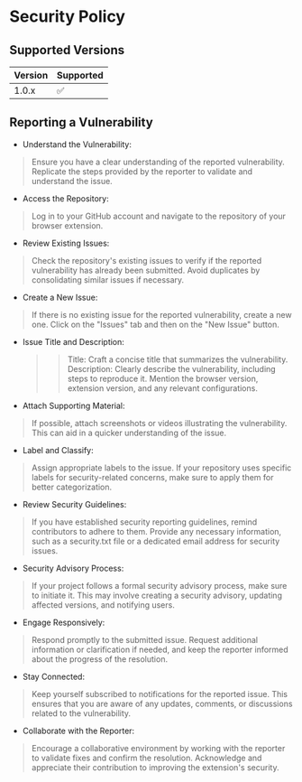 # Security Policy

## Supported Versions

| Version | Supported          |
| ------- | ------------------ |
| 1.0.x   | :white_check_mark: |

## Reporting a Vulnerability

- Understand the Vulnerability:
> Ensure you have a clear understanding of the reported vulnerability. Replicate the steps provided by the reporter to validate and understand the issue.

- Access the Repository:
> Log in to your GitHub account and navigate to the repository of your browser extension.

- Review Existing Issues:
> Check the repository's existing issues to verify if the reported vulnerability has already been submitted. Avoid duplicates by consolidating similar issues if necessary.

- Create a New Issue:
> If there is no existing issue for the reported vulnerability, create a new one. Click on the "Issues" tab and then on the "New Issue" button.

- Issue Title and Description:
  >> Title: Craft a concise title that summarizes the vulnerability.
  >> Description: Clearly describe the vulnerability, including steps to reproduce it. Mention the browser version, extension version, and any relevant configurations.

- Attach Supporting Material:
> If possible, attach screenshots or videos illustrating the vulnerability. This can aid in a quicker understanding of the issue.

- Label and Classify:
> Assign appropriate labels to the issue. If your repository uses specific labels for security-related concerns, make sure to apply them for better categorization.

- Review Security Guidelines:
> If you have established security reporting guidelines, remind contributors to adhere to them. Provide any necessary information, such as a security.txt file or a dedicated email address for security issues.

- Security Advisory Process:
> If your project follows a formal security advisory process, make sure to initiate it. This may involve creating a security advisory, updating affected versions, and notifying users.

- Engage Responsively:
> Respond promptly to the submitted issue. Request additional information or clarification if needed, and keep the reporter informed about the progress of the resolution.

- Stay Connected:
> Keep yourself subscribed to notifications for the reported issue. This ensures that you are aware of any updates, comments, or discussions related to the vulnerability.

- Collaborate with the Reporter:
> Encourage a collaborative environment by working with the reporter to validate fixes and confirm the resolution. Acknowledge and appreciate their contribution to improving the extension's security.
